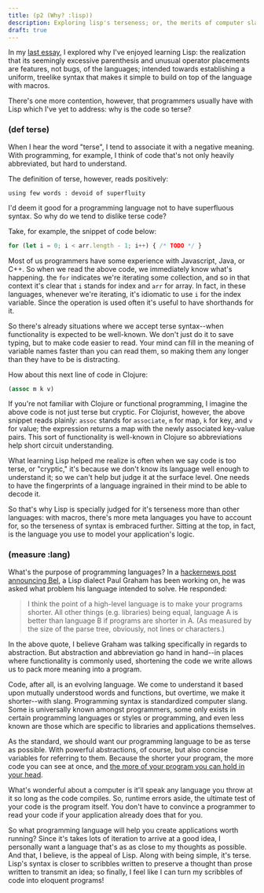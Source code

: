 ```yaml
---
title: (p2 (Why? :lisp))
description: Exploring lisp's terseness; or, the merits of computer slang.
draft: true
---
```


In my [last essay](/lisp-simple), I explored why I've enjoyed learning Lisp: the realization that its seemingly excessive parenthesis and unusual operator placements are features, not bugs, of the languages; intended towards establishing a uniform, treelike syntax that makes it simple to build on top of the language with macros.

There's one more contention, however, that programmers usually have with Lisp which I've yet to address: why is the code so terse? 

### (def terse)

When I hear the word "terse", I tend to associate it with a negative meaning. With programming, for example, I think of code that's not only heavily abbreviated, but hard to understand.

The definition of terse, however, reads positively:

```
using few words : devoid of superfluity
```

I'd deem it good for a programming language not to have superfluous syntax. So why do we tend to dislike terse code? 

Take, for example, the snippet of code below: 

```js
for (let i = 0; i < arr.length - 1; i++) { /* TODO */ }
```
Most of us programmers have some experience with Javascript, Java, or C++. So when we read the above code, we immediately know what's happening. the `for` indicates we're iterating some collection, and so in that context it's clear that `i` stands for index and `arr` for array. In fact, in these languages, whenever we're iterating, it's idiomatic to use `i` for the index variable. Since the operation is used often it's useful to have shorthands for it. 

So there's already situations where we accept terse syntax--when functionality is expected to be well-known. We don't just do it to save typing, but to make code easier to read. Your mind can fill in the meaning of variable names faster than you can read them, so making them any longer than they have to be is distracting.


How about this next line of code in Clojure: 

```clj
(assoc m k v)
```

If you're not familiar with Clojure or functional programming, I imagine the above code is not just terse but cryptic. For Clojurist, however, the above snippet reads plainly: `assoc` stands for `associate`, `m` for map, `k` for key, and `v` for value; the expression returns a map with the newly associated key-value pairs. This sort of functionality is well-known in Clojure so abbreviations help short circuit understanding.

What learning Lisp helped me realize is often when we say code is too terse, or "cryptic," it's because we don't know its language well enough to understand it; so we can't help but judge it at the surface level. One needs to have the fingerprints of a language ingrained in their mind to be able to decode it.

So that's why Lisp is specially judged for it's terseness more than other languages: with macros, there's more meta languages you have to account for, so the terseness of syntax is embraced further. Sitting at the top, in fact, is the language you use to model your application's logic.

### (measure :lang)

What's the purpose of programming languages? In a [hackernews post announcing Bel](http://paulgraham.com/bel.html), a Lisp dialect Paul Graham has been working on, he was asked what problem his language intended to solve. He responded:

> I think the point of a high-level language is to make your programs shorter. All other things (e.g. libraries) being equal, language A is better than language B if programs are shorter in A. (As measured by the size of the parse tree, obviously, not lines or characters.) 

In the above quote, I believe Graham was talking specifically in regards to abstraction. But abstraction and abbreviation go hand in hand--in places where functionality is commonly used, shortening the code we write allows us to pack more meaning into a program.

Code, after all, is an evolving language. We come to understand it based upon mutually understood words and functions, but overtime, we make it shorter--with slang. Programming syntax is standardized computer slang. Some is universally known amongst programmers, some only exists in certain programming languages or styles or programming, and even less known are those which are specific to libraries and applications themselves.

As the standard, we should want our programming language to be as terse as possible. With powerful abstractions, of course, but also concise variables for referring to them. Because the shorter your program, the more code you can see at once, and [the more of your program you can hold in your head](http://www.paulgraham.com/head.html).

What's wonderful about a computer is it'll speak any language you throw at it so long as the code compiles. So, runtime errors aside, the ultimate test of your code is the program itself. You don't have to convince a programmer to read your code if your application already does that for you.

So what programming language will help you create applications worth running? Since it's takes lots of iteration to arrive at a good idea, I personally want a language that's as as close to my thoughts as possible. And that, I believe, is the appeal of Lisp. Along with being simple, it's terse. Lisp's syntax is closer to scribbles written to preserve a thought than prose written to transmit an idea; so finally, I feel like I can turn my scribbles of code into eloquent programs!

